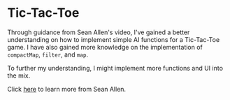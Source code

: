 # Tic-Tac-Toe

Through guidance from Sean Allen's video, I've gained a better understanding on how to implement simple AI functions for a Tic-Tac-Toe game. 
I have also gained more knowledge on the implementation of `compactMap`, `filter`, and `map`.

To further my understanding, I might implement more functions and UI into the mix.

Click [here](https://www.youtube.com/watch?v=MCLiPW2ns2w) to learn more from Sean Allen. 
